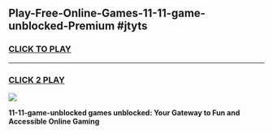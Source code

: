 
## Play-Free-Online-Games-11-11-game-unblocked-Premium #jtyts
<h3>
<a href="https://premium.freeplayer.one?title=11-11-game-unblocked&ref=8M">CLICK TO PLAY</a></h3>
<hr>

<h3>
<a href="https://premium.freeplayer.one?title=11-11-game-unblocked&ref=8M">CLICK 2 PLAY</a>
  
</h3>

<a href="https://premium.freeplayer.one?title=11-11-game-unblocked&ref=8M"><img src="https://clearcache.store/games.png"></a>


**11-11-game-unblocked games unblocked: Your Gateway to Fun and Accessible Online Gaming**
